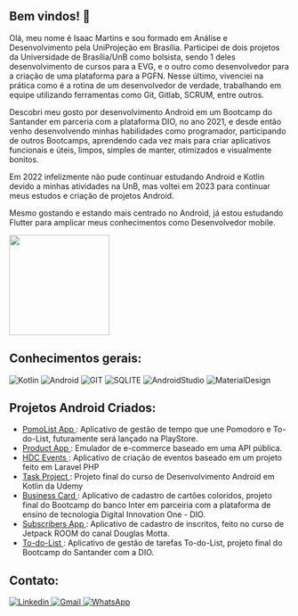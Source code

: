 ## Bem vindos! 🙏

<p> Olá, meu nome é Isaac Martins e sou formado em Análise e Desenvolvimento pela UniProjeção em Brasília. Participei de dois projetos da Universidade de Brasília/UnB como bolsista, sendo 1 deles desenvolvimento de cursos para a EVG, e o outro como desenvolvedor para a criação de uma plataforma para a PGFN. Nesse último, vivenciei na prática como é a rotina de um desenvolvedor de verdade, trabalhando em equipe utilizando ferramentas como Git, Gitlab, SCRUM, entre outros. </p>
<p> Descobri meu gosto por desenvolvimento Android em um Bootcamp do Santander em parceria com a plataforma DIO, no ano 2021, e desde então venho desenvolvendo minhas habilidades como programador, participando de outros Bootcamps, aprendendo cada vez mais para criar aplicativos funcionais e úteis, limpos, simples de manter, otimizados e visualmente bonitos. </p>
<p> Em 2022 infelizmente não pude continuar estudando Android e Kotlin devido a minhas atividades na UnB, mas voltei em 2023 para continuar meus estudos e criação de projetos Android.</p>
<p> Mesmo gostando e estando mais centrado no Android, já estou estudando Flutter para amplicar meus conhecimentos como Desenvolvedor mobile. </p>

<div>
  <img height="180em" src="https://github-readme-stats.vercel.app/api?username=IsaacDev2022&show_icons=true&theme=radical" />
</div>

## Conhecimentos gerais:

![Kotlin](https://img.shields.io/badge/Kotlin-0095D5?&style=for-the-badge&logo=kotlin&logoColor=white)
![Android](https://img.shields.io/badge/Android-3DDC84?style=for-the-badge&logo=android&logoColor=white)
![GIT](https://img.shields.io/badge/GIT-E44C30?style=for-the-badge&logo=git&logoColor=white)
![SQLITE](https://img.shields.io/badge/SQLite-07405E?style=for-the-badge&logo=sqlite&logoColor=white)
![AndroidStudio](https://img.shields.io/badge/Android_Studio-3DDC84?style=for-the-badge&logo=android-studio&logoColor=white)
![MaterialDesign](https://img.shields.io/badge/Material--UI-0081CB?style=for-the-badge&logo=material-ui&logoColor=white)

## Projetos Android Criados:

<ul>
  <li> <a href="https://github.com/IsaacDev2022/Pomo-List-App"> PomoList App </a>: Aplicativo de gestão de tempo que une Pomodoro e To-do-List, futuramente será lançado na PlayStore.     
  </li>  
  <li> <a href="https://github.com/IsaacDev2022/Product-App"> Product App </a>: Emulador de e-commerce baseado em uma API pública. </li>
  <li> <a href="https://github.com/IsaacDev2022/HDC-Events-Project"> HDC Events </a>: Aplicativo de criação de eventos baseado em um projeto feito em Laravel PHP </li>
  <li> <a href="https://github.com/IsaacDev2022/Task-Project"> Task Project </a>: Projeto final do curso de Desenvolvimento Android em Kotlin da Udemy </li>
  <li> <a href="https://github.com/IsaacDev2022/Business-Card-Inter"> Business Card </a>: Aplicativo de cadastro de cartões coloridos, projeto final do Bootcamp do banco Inter em parceiria com a plataforma de ensino de tecnologia Digital Innovation One - DIO. </li>
  <li> <a href="https://github.com/IsaacDev2022/Subscribers-App"> Subscribers App </a>: Aplicativo de cadastro de inscritos, feito no curso de Jetpack ROOM do canal Douglas Motta. </li>
  <li> <a href="https://github.com/IsaacDev2022/To-do-List---Projeto-Final-Santander-"> To-do-List </a>: Aplicativo de gestão de tarefas To-do-List, projeto final do Bootcamp do Santander com a DIO. </li>
</ul>

## Contato:
<a href="https://www.linkedin.com/in/isaac-silva-martins-05582819a/"> ![Linkedin](https://img.shields.io/badge/LinkedIn-0077B5?style=for-the-badge&logo=linkedin&logoColor=white) </a>
<a href="https://www.linkedin.com/in/isaac-silva-martins-05582819a/"> ![Gmail](https://img.shields.io/badge/Gmail-D14836?style=for-the-badge&logo=gmail&logoColor=white) </a>
<a href="https://www.linkedin.com/in/isaac-silva-martins-05582819a/"> ![WhatsApp](https://img.shields.io/badge/WhatsApp-25D366?style=for-the-badge&logo=whatsapp&logoColor=white) </a>


